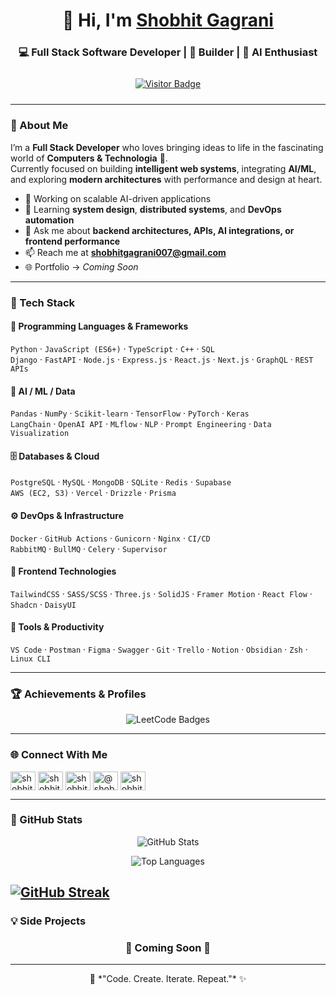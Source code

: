 <head><script src="https://readmecodegen.com/view-tracker.js" data-user="user_mhcy931l_bempv2"></script></head>
<h1 align="center">👋 Hi, I'm <a href="https://github.com/techis-sg">Shobhit Gagrani</a></h1>
<h3 align="center">💻 Full Stack Software Developer | 🚀 Builder | 🧠 AI Enthusiast</h3>

<p align="center">
  <div style="display: flex; justify-content: center; align-items: center; padding: 10px;">
  <a href="https://readmecodegen.com" target="_blank" rel="noopener noreferrer" style="display: inline-block; width: fit-content;">
    <img src="https://readmecode-pdf.onrender.com/api/badge/user_mhcy931l_bempv2" alt="Visitor Badge" style="display: block; max-width: 100%; height: auto;" />
  </a>
</div>

</p>

---

### 🧩 About Me

I’m a **Full Stack Developer** who loves bringing ideas to life in the fascinating world of **Computers & Technologia** 🧠.  
Currently focused on building **intelligent web systems**, integrating **AI/ML**, and exploring **modern architectures** with performance and design at heart.

- 🔭 Working on scalable AI-driven applications  
- 🌱 Learning **system design**, **distributed systems**, and **DevOps automation**  
- 💬 Ask me about **backend architectures, APIs, AI integrations, or frontend performance**  
- 📫 Reach me at **[shobhitgagrani007@gmail.com](mailto:shobhitgagrani007@gmail.com)**  
- 🌐 Portfolio → *Coming Soon*  

---

### 🧠 Tech Stack

#### 🧩 Programming Languages & Frameworks  
`Python` · `JavaScript (ES6+)` · `TypeScript` · `C++` · `SQL`  
`Django` · `FastAPI` · `Node.js` · `Express.js` · `React.js` · `Next.js` · `GraphQL` · `REST APIs`

#### 🤖 AI / ML / Data  
`Pandas` · `NumPy` · `Scikit-learn` · `TensorFlow` · `PyTorch` · `Keras`  
`LangChain` · `OpenAI API` · `MLflow` · `NLP` · `Prompt Engineering` · `Data Visualization`

#### 🗄️ Databases & Cloud  
`PostgreSQL` · `MySQL` · `MongoDB` · `SQLite` · `Redis` · `Supabase`  
`AWS (EC2, S3)` · `Vercel` · `Drizzle` · `Prisma`

#### ⚙️ DevOps & Infrastructure  
`Docker` · `GitHub Actions` · `Gunicorn` · `Nginx` · `CI/CD`  
`RabbitMQ` · `BullMQ` · `Celery` · `Supervisor`

#### 🎨 Frontend Technologies  
`TailwindCSS` · `SASS/SCSS` · `Three.js` · `SolidJS` · `Framer Motion` · `React Flow` · `Shadcn` · `DaisyUI`

#### 🧰 Tools & Productivity  
`VS Code` · `Postman` · `Figma` · `Swagger` · `Git` · `Trello` · `Notion` · `Obsidian` · `Zsh` · `Linux CLI`

---

### 🏆 Achievements & Profiles

<p align="center">
  <img src="https://leetcode-badge-showcase.vercel.app/api?username=ShobhitGagrani&animated=true" alt="LeetCode Badges" />
</p>

---

### 🌐 Connect With Me

<p align="left">
<a href="https://linkedin.com/in/shobhitgagrani" target="blank"><img align="center" src="https://raw.githubusercontent.com/rahuldkjain/github-profile-readme-generator/master/src/images/icons/Social/linked-in-alt.svg" alt="shobhitgagrani" height="30" width="40" /></a>
<a href="https://www.hackerrank.com/shobhitgagrani01" target="blank"><img align="center" src="https://raw.githubusercontent.com/rahuldkjain/github-profile-readme-generator/master/src/images/icons/Social/hackerrank.svg" alt="shobhitgagrani01" height="30" width="40" /></a>
<a href="https://www.leetcode.com/shobhitgagrani" target="blank"><img align="center" src="https://raw.githubusercontent.com/rahuldkjain/github-profile-readme-generator/master/src/images/icons/Social/leet-code.svg" alt="shobhitgagrani" height="30" width="40" /></a>
<a href="https://www.hackerearth.com/@shobhit333" target="blank"><img align="center" src="https://raw.githubusercontent.com/rahuldkjain/github-profile-readme-generator/master/src/images/icons/Social/hackerearth.svg" alt="@shobhit333" height="30" width="40" /></a>
<a href="https://auth.geeksforgeeks.org/user/shobhitgagraztce" target="blank"><img align="center" src="https://raw.githubusercontent.com/rahuldkjain/github-profile-readme-generator/master/src/images/icons/Social/geeks-for-geeks.svg" alt="shobhitgagraztce" height="30" width="40" /></a>
</p>

---

### 🧮 GitHub Stats

<p align="center">
  <img src="https://github-readme-stats.vercel.app/api?username=techis-sg&show_icons=true&theme=tokyonight" alt="GitHub Stats" />
</p>

<p align="center">
  <img src="https://github-readme-stats.vercel.app/api/top-langs/?username=techis-sg&layout=compact&theme=tokyonight" alt="Top Languages" />
</p>

[![GitHub Streak](https://github-readme-streak-stats.herokuapp.com?user=Techis-sg)](https://git.io/streak-stats)
---

### 💡 Side Projects
<h3 align="center">🚧 Coming Soon 🚧</h3>

---

<p align="center">💬 *"Code. Create. Iterate. Repeat."* ✨</p>
